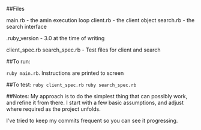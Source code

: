 
##Files

main.rb - the amin execution loop
client.rb - the client object
search.rb - the search interface

.ruby_version - 3.0 at the time of writing

client_spec.rb
search_spec.rb - Test files for client and search

##To run:

`ruby main.rb`. Instructions are printed to screen

##To test:
`ruby client_spec.rb`
`ruby search_spec.rb`

##Notes:
My approach is to do the simplest thing that can possibly work, and refine it from there.
I start with a few basic assumptions, and adjust where required as the project unfolds.

I've tried to keep my commits frequent so you can see it progressing.

